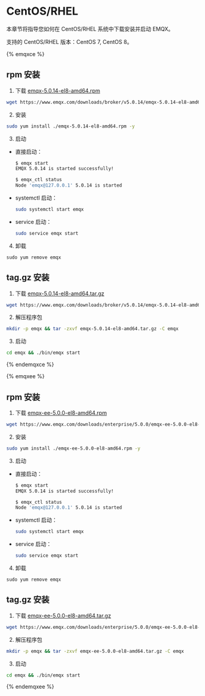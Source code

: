 # CentOS/RHEL

本章节将指导您如何在 CentOS/RHEL 系统中下载安装并启动 EMQX。

支持的 CentOS/RHEL 版本：CentOS 7, CentOS 8。

{% emqxce %}

## rpm 安装

1. 下载 [emqx-5.0.14-el8-amd64.rpm](https://www.emqx.com/downloads/broker/v5.0.14/emqx-5.0.14-el8-amd64.rpm)

```bash
wget https://www.emqx.com/downloads/broker/v5.0.14/emqx-5.0.14-el8-amd64.rpm
```

2. 安装

```bash
sudo yum install ./emqx-5.0.14-el8-amd64.rpm -y
```

3. 启动

- 直接启动：

  ```bash
  $ emqx start
  EMQX 5.0.14 is started successfully!

  $ emqx_ctl status
  Node 'emqx@127.0.0.1' 5.0.14 is started
  ```

- systemctl 启动：

  ```bash
  sudo systemctl start emqx
  ```

- service 启动：

  ```bash
  sudo service emqx start
  ```

4. 卸载

  ```shell
  sudo yum remove emqx
  ```

## tag.gz 安装

1. 下载 [emqx-5.0.14-el8-amd64.tar.gz](https://www.emqx.com/downloads/broker/v5.0.14/emqx-5.0.14-el8-amd64.tar.gz)

```bash
wget https://www.emqx.com/downloads/broker/v5.0.14/emqx-5.0.14-el8-amd64.tar.gz
```

2. 解压程序包

```bash
mkdir -p emqx && tar -zxvf emqx-5.0.14-el8-amd64.tar.gz -C emqx
```

3. 启动

```bash
cd emqx && ./bin/emqx start
```

{% endemqxce %}

{% emqxee %}

## rpm 安装

1. 下载 [emqx-ee-5.0.0-el8-amd64.rpm](https://www.emqx.com/downloads/enterprise/5.0.0/emqx-ee-5.0.0-el8-amd64.rpm)

```bash
wget https://www.emqx.com/downloads/enterprise/5.0.0/emqx-ee-5.0.0-el8-amd64.rpm
```

2. 安装

```bash
sudo yum install ./emqx-ee-5.0.0-el8-amd64.rpm -y
```

3. 启动

- 直接启动：

  ```bash
  $ emqx start
  EMQX 5.0.14 is started successfully!

  $ emqx_ctl status
  Node 'emqx@127.0.0.1' 5.0.14 is started
  ```

- systemctl 启动：

  ```bash
  sudo systemctl start emqx
  ```

- service 启动：

  ```bash
  sudo service emqx start
  ```

4. 卸载

  ```shell
  sudo yum remove emqx
  ```

## tag.gz 安装

1. 下载 [emqx-ee-5.0.0-el8-amd64.tar.gz](https://www.emqx.com/downloads/enterprise/5.0.0/emqx-ee-5.0.0-el8-amd64.tar.gz)

```bash
wget https://www.emqx.com/downloads/enterprise/5.0.0/emqx-ee-5.0.0-el8-amd64.tar.gz
```

2. 解压程序包

```bash
mkdir -p emqx && tar -zxvf emqx-ee-5.0.0-el8-amd64.tar.gz -C emqx
```

3. 启动

```bash
cd emqx && ./bin/emqx start
```

{% endemqxee %}